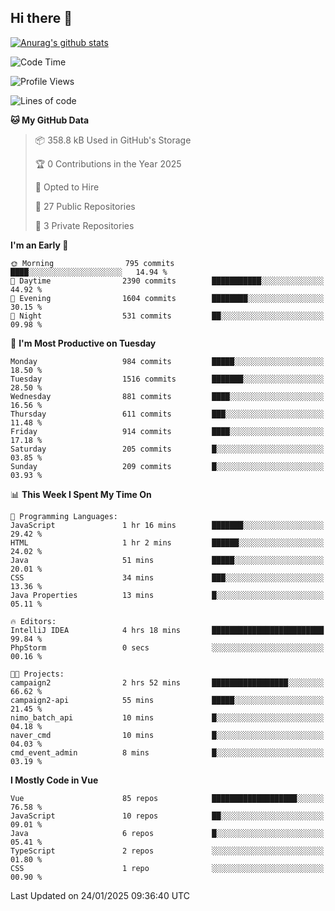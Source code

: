 ## Hi there 👋

[![Anurag's github stats](https://github-readme-stats.vercel.app/api?username=Songwonseok)](https://github.com/anuraghazra/github-readme-stats)



<!--START_SECTION:waka-->
![Code Time](http://img.shields.io/badge/Code%20Time-3%2C254%20hrs%2040%20mins-blue)

![Profile Views](http://img.shields.io/badge/Profile%20Views-0-blue)

![Lines of code](https://img.shields.io/badge/From%20Hello%20World%20I%27ve%20Written-34.8%20million%20lines%20of%20code-blue)

**🐱 My GitHub Data** 

> 📦 358.8 kB Used in GitHub's Storage 
 > 
> 🏆 0 Contributions in the Year 2025
 > 
> 💼 Opted to Hire
 > 
> 📜 27 Public Repositories 
 > 
> 🔑 3 Private Repositories 
 > 
**I'm an Early 🐤** 

```text
🌞 Morning                795 commits         ████░░░░░░░░░░░░░░░░░░░░░   14.94 % 
🌆 Daytime                2390 commits        ███████████░░░░░░░░░░░░░░   44.92 % 
🌃 Evening                1604 commits        ████████░░░░░░░░░░░░░░░░░   30.15 % 
🌙 Night                  531 commits         ██░░░░░░░░░░░░░░░░░░░░░░░   09.98 % 
```
📅 **I'm Most Productive on Tuesday** 

```text
Monday                   984 commits         █████░░░░░░░░░░░░░░░░░░░░   18.50 % 
Tuesday                  1516 commits        ███████░░░░░░░░░░░░░░░░░░   28.50 % 
Wednesday                881 commits         ████░░░░░░░░░░░░░░░░░░░░░   16.56 % 
Thursday                 611 commits         ███░░░░░░░░░░░░░░░░░░░░░░   11.48 % 
Friday                   914 commits         ████░░░░░░░░░░░░░░░░░░░░░   17.18 % 
Saturday                 205 commits         █░░░░░░░░░░░░░░░░░░░░░░░░   03.85 % 
Sunday                   209 commits         █░░░░░░░░░░░░░░░░░░░░░░░░   03.93 % 
```


📊 **This Week I Spent My Time On** 

```text
💬 Programming Languages: 
JavaScript               1 hr 16 mins        ███████░░░░░░░░░░░░░░░░░░   29.42 % 
HTML                     1 hr 2 mins         ██████░░░░░░░░░░░░░░░░░░░   24.02 % 
Java                     51 mins             █████░░░░░░░░░░░░░░░░░░░░   20.01 % 
CSS                      34 mins             ███░░░░░░░░░░░░░░░░░░░░░░   13.36 % 
Java Properties          13 mins             █░░░░░░░░░░░░░░░░░░░░░░░░   05.11 % 

🔥 Editors: 
IntelliJ IDEA            4 hrs 18 mins       █████████████████████████   99.84 % 
PhpStorm                 0 secs              ░░░░░░░░░░░░░░░░░░░░░░░░░   00.16 % 

🐱‍💻 Projects: 
campaign2                2 hrs 52 mins       █████████████████░░░░░░░░   66.62 % 
campaign2-api            55 mins             █████░░░░░░░░░░░░░░░░░░░░   21.45 % 
nimo_batch_api           10 mins             █░░░░░░░░░░░░░░░░░░░░░░░░   04.18 % 
naver_cmd                10 mins             █░░░░░░░░░░░░░░░░░░░░░░░░   04.03 % 
cmd_event_admin          8 mins              █░░░░░░░░░░░░░░░░░░░░░░░░   03.19 % 
```

**I Mostly Code in Vue** 

```text
Vue                      85 repos            ███████████████████░░░░░░   76.58 % 
JavaScript               10 repos            ██░░░░░░░░░░░░░░░░░░░░░░░   09.01 % 
Java                     6 repos             █░░░░░░░░░░░░░░░░░░░░░░░░   05.41 % 
TypeScript               2 repos             ░░░░░░░░░░░░░░░░░░░░░░░░░   01.80 % 
CSS                      1 repo              ░░░░░░░░░░░░░░░░░░░░░░░░░   00.90 % 
```




 Last Updated on 24/01/2025 09:36:40 UTC
<!--END_SECTION:waka-->

